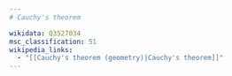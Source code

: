 ```yaml
---
# Cauchy's theorem

wikidata: Q3527034
msc_classification: 51
wikipedia_links:
  - "[[Cauchy's theorem (geometry)|Cauchy's theorem]]"
---
```

